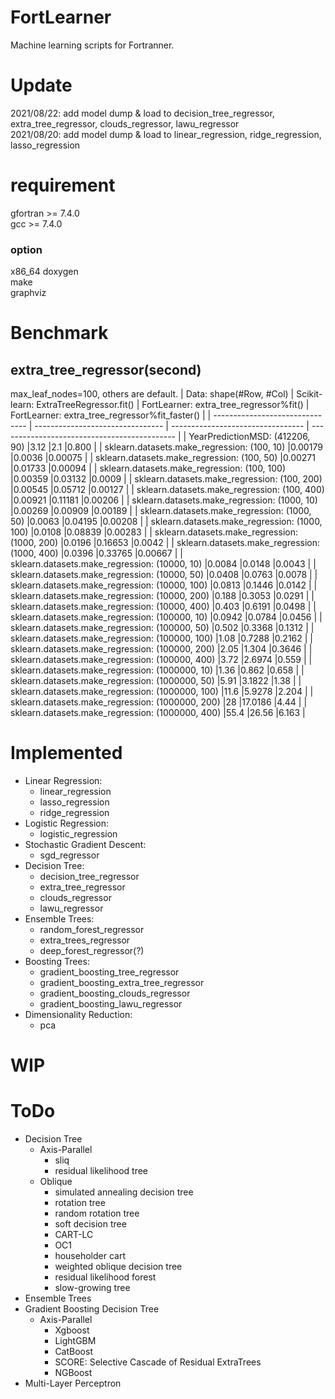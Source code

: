 # FortLearner
Machine learning scripts for Fortranner.  

# Update
2021/08/22: add model dump & load to decision_tree_regressor, extra_tree_regressor, clouds_regressor, lawu_regressor  
2021/08/20: add model dump & load to linear_regression, ridge_regression, lasso_regression

# requirement
gfortran >= 7.4.0  
gcc >= 7.4.0  

### option
x86_64
doxygen  
make  
graphviz

# Benchmark
## extra_tree_regressor(second)
max_leaf_nodes=100, others are default.
| Data: shape(#Row, #Col)         | Scikit-learn: ExtraTreeRegressor.fit() | FortLearner: extra_tree_regressor%fit() | FortLearner: extra_tree_regressor%fit_faster() | 
| ------------------------------- | -------------------------------- | --------------------------------- | -------------------------------------------- | 
| YearPredictionMSD: (412206, 90) |3.12                              |2.1                                |0.800                                         | 
| sklearn.datasets.make_regression: (100, 10)      |0.00179         |0.0036                             |0.00075                                       | 
| sklearn.datasets.make_regression: (100, 50)      |0.00271         |0.01733                            |0.00094                                       | 
| sklearn.datasets.make_regression: (100, 100)     |0.00359         |0.03132                            |0.0009                                        | 
| sklearn.datasets.make_regression: (100, 200)     |0.00545         |0.05712                            |0.00127                                       | 
| sklearn.datasets.make_regression: (100, 400)     |0.00921         |0.11181                            |0.00206                                       | 
| sklearn.datasets.make_regression: (1000, 10)     |0.00269         |0.00909                            |0.00189                                       | 
| sklearn.datasets.make_regression: (1000, 50)     |0.0063          |0.04195                            |0.00208                                       | 
| sklearn.datasets.make_regression: (1000, 100)    |0.0108          |0.08839                            |0.00283                                       | 
| sklearn.datasets.make_regression: (1000, 200)    |0.0196          |0.16653                            |0.0042                                        | 
| sklearn.datasets.make_regression: (1000, 400)    |0.0396          |0.33765                            |0.00667                                       | 
| sklearn.datasets.make_regression: (10000, 10)    |0.0084          |0.0148                             |0.0043                                        | 
| sklearn.datasets.make_regression: (10000, 50)    |0.0408          |0.0763                             |0.0078                                        | 
| sklearn.datasets.make_regression: (10000, 100)   |0.0813          |0.1446                             |0.0142                                        | 
| sklearn.datasets.make_regression: (10000, 200)   |0.188           |0.3053                             |0.0291                                        | 
| sklearn.datasets.make_regression: (10000, 400)   |0.403           |0.6191                             |0.0498                                        | 
| sklearn.datasets.make_regression: (100000, 10)   |0.0942          |0.0784                             |0.0456                                        | 
| sklearn.datasets.make_regression: (100000, 50)   |0.502           |0.3368                             |0.1312                                        | 
| sklearn.datasets.make_regression: (100000, 100)  |1.08            |0.7288                             |0.2162                                        | 
| sklearn.datasets.make_regression: (100000, 200)  |2.05            |1.304                              |0.3646                                        | 
| sklearn.datasets.make_regression: (100000, 400)  |3.72            |2.6974                             |0.559                                         | 
| sklearn.datasets.make_regression: (1000000, 10)  |1.36            |0.862                              |0.658                                         | 
| sklearn.datasets.make_regression: (1000000, 50)  |5.91            |3.1822                             |1.38                                          | 
| sklearn.datasets.make_regression: (1000000, 100) |11.6            |5.9278                             |2.204                                         | 
| sklearn.datasets.make_regression: (1000000, 200) |28              |17.0186                            |4.44                                          | 
| sklearn.datasets.make_regression: (1000000, 400) |55.4            |26.56                              |6.163                                         | 

# Implemented
* Linear Regression:
  * linear_regression
  * lasso_regression
  * ridge_regression
* Logistic Regression:
  * logistic_regression
* Stochastic Gradient Descent:
  * sgd_regressor
* Decision Tree:
  * decision_tree_regressor
  * extra_tree_regressor
  * clouds_regressor
  * lawu_regressor
* Ensemble Trees:
  * random_forest_regressor
  * extra_trees_regressor
  * deep_forest_regressor(?)
* Boosting Trees:
  * gradient_boosting_tree_regressor
  * gradient_boosting_extra_tree_regressor
  * gradient_boosting_clouds_regressor
  * gradient_boosting_lawu_regressor
* Dimensionality Reduction:
  * pca
 
# WIP
  
# ToDo
* Decision Tree
  * Axis-Parallel
    * sliq
    * residual likelihood tree
  * Oblique
    * simulated annealing decision tree
    * rotation tree
    * random rotation tree
    * soft decision tree
    * CART-LC
    * OC1
    * householder cart
    * weighted oblique decision tree
    * residual likelihood forest
    * slow-growing tree
* Ensemble Trees
* Gradient Boosting Decision Tree
  * Axis-Parallel
    * Xgboost
    * LightGBM
    * CatBoost
    * SCORE: Selective Cascade of Residual ExtraTrees
    * NGBoost
* Multi-Layer Perceptron
